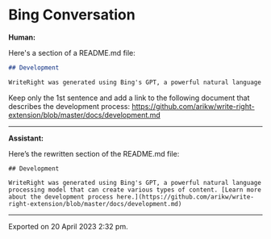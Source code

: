 # Bing Conversation

**Human:**

 Here's a section of a README.md file:

```markdown
## Development

WriteRight was generated using Bing's GPT, a powerful natural language processing model that can create various types of content. The extension's source files are available on [Github](https://github.com/arikw/write-right-extension), where you can also report issues or suggest improvements.
```

Keep only the 1st sentence and add a link to the following document that describes the development process: https://github.com/arikw/write-right-extension/blob/master/docs/development.md

***

**Assistant:**

Here’s the rewritten section of the README.md file:

```
## Development

WriteRight was generated using Bing's GPT, a powerful natural language processing model that can create various types of content. [Learn more about the development process here.](https://github.com/arikw/write-right-extension/blob/master/docs/development.md)
```



***

Exported on 20 April 2023 2:32 pm.